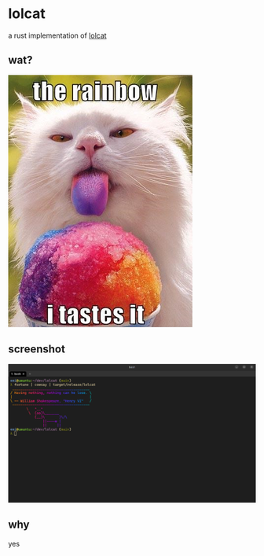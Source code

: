 # lolcat

a rust implementation of [lolcat](https://github.com/busyloop/lolcat)

## wat?

![A white kitty licking a rainbow ice cream](./cat.jpg)

## screenshot

![](./screenshot.png)

## why

yes
